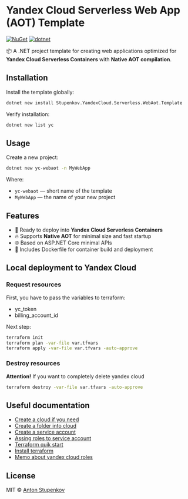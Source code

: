 # Yandex Cloud Serverless Web App (AOT) Template

[![NuGet](https://img.shields.io/nuget/v/Stupenkov.YandexCloud.Serverless.WebAot.Template.svg)](https://www.nuget.org/packages/Stupenkov.YandexCloud.Serverless.WebAot.Template)
[![dotnet](https://img.shields.io/badge/dotnet-blue)](https://dotnet.microsoft.com/)

📦 A .NET project template for creating web applications
optimized for **Yandex Cloud Serverless Containers** with **Native AOT compilation**.

## Installation

Install the template globally:

```sh
dotnet new install Stupenkov.YandexCloud.Serverless.WebAot.Template
````

Verify installation:

```sh
dotnet new list yc
```

## Usage

Create a new project:

```sh
dotnet new yc-webaot -n MyWebApp
```

Where:

* `yc-webaot` — short name of the template
* `MyWebApp` — the name of your new project

## Features

* 🚀 Ready to deploy into **Yandex Cloud Serverless Containers**
* 🔥 Supports **Native AOT** for minimal size and fast startup
* 🌐 Based on ASP.NET Core minimal APIs
* 🐳 Includes Dockerfile for container build and deployment

## Local deployment to Yandex Cloud

### Request resources

First, you have to pass the variables to terraform:

* yc_token
* billing_account_id

Next step:

```bash
terraform init
terraform plan -var-file var.tfvars
terraform apply -var-file var.tfvars -auto-approve
```

### Destroy resources

**Attention!** If you want to completely delete yandex cloud

```bash
terraform destroy -var-file var.tfvars -auto-approve
```

## Useful documentation

* [Create a cloud if you need](https://yandex.cloud/ru/docs/resource-manager/operations/cloud/create)
* [Create a folder into cloud](https://yandex.cloud/ru/docs/resource-manager/operations/folder/create)
* [Create a service account](https://yandex.cloud/ru/docs/iam/operations/sa/create)  
* [Assing roles to service account](https://yandex.cloud/ru/docs/iam/operations/sa/assign-role-for-sa)
* [Terraform quik start](https://yandex.cloud/ru/docs/tutorials/infrastructure-management/terraform-quickstart)
* [Install terraform](https://developer.hashicorp.com/terraform/tutorials/aws-get-started/install-cli)
* [Memo about yandex cloud roles](https://yandex.cloud/ru/docs/iam/roles-reference)

## License

MIT © [Anton Stupenkov](https://github.com/stupenkov)
